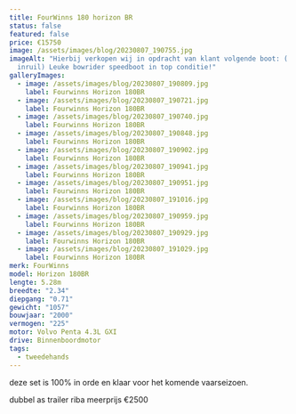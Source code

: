 ```yaml
---
title: FourWinns 180 horizon BR
status: false
featured: false
price: €15750
image: /assets/images/blog/20230807_190755.jpg
imageAlt: "Hierbij verkopen wij in opdracht van klant volgende boot: ( geen
  inruil) Leuke bowrider speedboot in top conditie!"
galleryImages:
  - image: /assets/images/blog/20230807_190809.jpg
    label: Fourwinns Horizon 180BR
  - image: /assets/images/blog/20230807_190721.jpg
    label: Fourwinns Horizon 180BR
  - image: /assets/images/blog/20230807_190740.jpg
    label: Fourwinns Horizon 180BR
  - image: /assets/images/blog/20230807_190848.jpg
    label: Fourwinns Horizon 180BR
  - image: /assets/images/blog/20230807_190902.jpg
    label: Fourwinns Horizon 180BR
  - image: /assets/images/blog/20230807_190941.jpg
    label: Fourwinns Horizon 180BR
  - image: /assets/images/blog/20230807_190951.jpg
    label: Fourwinns Horizon 180BR
  - image: /assets/images/blog/20230807_191016.jpg
    label: Fourwinns Horizon 180BR
  - image: /assets/images/blog/20230807_190959.jpg
    label: Fourwinns Horizon 180BR
  - image: /assets/images/blog/20230807_190929.jpg
    label: Fourwinns Horizon 180BR
  - image: /assets/images/blog/20230807_191029.jpg
    label: Fourwinns Horizon 180BR
merk: FourWinns
model: Horizon 180BR
lengte: 5.28m
breedte: "2.34"
diepgang: "0.71"
gewicht: "1057"
bouwjaar: "2000"
vermogen: "225"
motor: Volvo Penta 4.3L GXI
drive: Binnenboordmotor
tags:
  - tweedehands
---
```

deze set is 100% in orde en klaar voor het komende vaarseizoen.

dubbel as trailer riba meerprijs €2500
